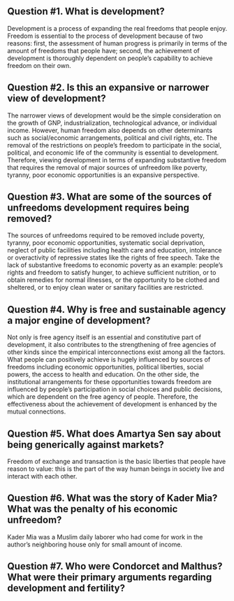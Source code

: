 ## Question #1.  What is development?

Development is a process of expanding the real freedoms that people enjoy. Freedom is essential to the process of development because of two reasons: first, the assessment of human progress is primarily in terms of the amount of freedoms that people have; second, the achievement of development is thoroughly dependent on people’s capability to achieve freedom on their own. 



## Question #2.  Is this an expansive or narrower view of development? 

The narrower views of development would be the simple consideration on the growth of GNP, industrialization, technological advance, or individual income. However, human freedom also depends on other determinants such as social/economic arrangements, political and civil rights, etc. The removal of the restrictions on people’s freedom to participate in the social, political, and economic life of the community is essential to development. Therefore, viewing development in terms of expanding substantive freedom that requires the removal of major sources of unfreedom like poverty, tyranny, poor economic opportunities is an expansive perspective. 



## Question #3. What are some of the sources of unfreedoms development requires being removed?

The sources of unfreedoms required to be removed include poverty, tyranny, poor economic opportunities, systematic social deprivation, neglect of public facilities including health care and education, intolerance or overactivity of repressive states like the rights of free speech. 
Take the lack of substantive freedoms to economic poverty as an example: people’s rights and freedom to satisfy hunger, to achieve sufficient nutrition, or to obtain remedies for normal illnesses, or the opportunity to be clothed and sheltered, or to enjoy clean water or sanitary facilities are restricted. 



## Question #4.  Why is free and sustainable agency a major engine of development?

Not only is free agency itself is an essential and constitutive part of development, it also contributes to the strengthening of free agencies of other kinds since the empirical interconnections exist among all the factors. What people can positively achieve is hugely influenced by sources of freedoms including economic opportunities, political liberties, social powers, the access to health and education. On the other side, the institutional arrangements for these opportunities towards freedom are influenced by people’s participation in social choices and public decisions, which are dependent on the free agency of people. Therefore, the effectiveness about the achievement of development is enhanced by the mutual connections. 



## Question #5.  What does Amartya Sen say about being generically against markets?

Freedom of exchange and transaction is the basic liberties that people have reason to value: this is the part of the way human beings in society live and interact with each other. 



## Question #6. What was the story of Kader Mia? What was the penalty of his economic unfreedom?

Kader Mia was a Muslim daily laborer who had come for work in the author’s neighboring house only for small amount of income. 


## Question #7.  Who were Condorcet and Malthus? What were their primary arguments regarding development and fertility?




